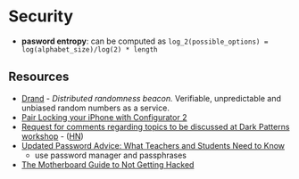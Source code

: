 # Security

- **pasword entropy**: can be computed as `log_2(possible_options) = log(alphabet_size)/log(2) * length`

## Resources

- [Drand](https://drand.love/) - _Distributed randomness beacon._ Verifiable, unpredictable and unbiased random numbers as a service.
- [Pair Locking your iPhone with Configurator 2](https://arkadiyt.com/2019/10/07/pair-locking-your-iphone-with-configurator-2/)
- [Request for comments regarding topics to be discussed at Dark Patterns workshop](https://www.regulations.gov/document/FTC-2021-0019-0001/comment) - ([HN](https://news.ycombinator.com/item?id=27017041))
- [Updated Password Advice: What Teachers and Students Need to Know](https://www.theedublogger.com/updated-password-advice-what-teachers-and-students-need-to-know/)
  - use password manager and passphrases
- [The Motherboard Guide to Not Getting Hacked](https://www.vice.com/en/article/d3devm/motherboard-guide-to-not-getting-hacked-online-safety-guide)

